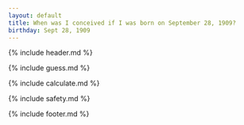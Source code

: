```yaml
---
layout: default
title: When was I conceived if I was born on September 28, 1909?
birthday: Sept 28, 1909
---
```


{% include header.md %}

{% include guess.md %}

{% include calculate.md %}

{% include safety.md %}

{% include footer.md %}



